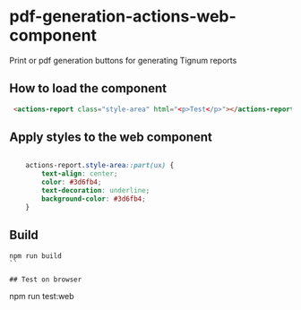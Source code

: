 # pdf-generation-actions-web-component
Print or pdf generation buttons for generating Tignum reports

## How to load the component

```html
 <actions-report class="style-area" html="<p>Test</p>"></actions-report>
```

## Apply styles to the web component
```css

    actions-report.style-area::part(ux) {
        text-align: center;
        color: #3d6fb4;
        text-decoration: underline;
        background-color: #3d6fb4;
    }

```

## Build

```
npm run build
``

## Test on browser

```
npm run test:web
```
